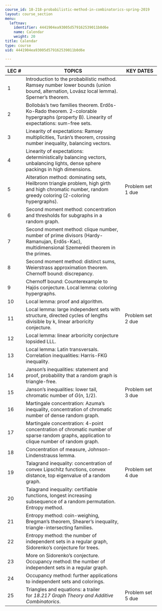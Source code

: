 ```yaml
---
course_id: 18-218-probabilistic-method-in-combinatorics-spring-2019
layout: course_section
menu:
  leftnav:
    identifier: 4441904ea93005d579162539011b0d6e
    name: Calendar
    weight: 20
title: Calendar
type: course
uid: 4441904ea93005d579162539011b0d6e

---
```


| LEC # | TOPICS | KEY DATES |
| --- | --- | --- |
| 1 | Introduction to the probabilistic method. Ramsey number lower bounds (union bound, alternation, Lovász local lemma). Sperner’s theorem. | &nbsp; |
| 2 | Bollobás’s two families theorem. Erdős-Ko-Rado theorem. 2-colorable hypergraphs (property B). Linearity of expectations: sum-free sets. | &nbsp; |
| 3 | Linearity of expectations: Ramsey multiplicities, Turán’s theorem, crossing number inequality, balancing vectors. | &nbsp; |
| 4 | Linearity of expectations: deterministically balancing vectors, unbalancing lights, dense sphere packings in high dimensions. | &nbsp; |
| 5 | Alteration method: dominating sets, Heilbronn triangle problem, high girth and high chromatic number, random greedy coloring (2-coloring hypergraphs). | Problem set 1 due |
| 6 | Second moment method: concentration and thresholds for subgraphs in a random graph. | &nbsp; |
| 7 | Second moment method: clique number, number of prime divisors (Hardy-Ramanujan, Erdős-Kac), multidimensional Szemerédi theorem in the primes. | &nbsp; |
| 8 | Second moment method: distinct sums, Weierstrass approximation theorem. Chernoff bound: discrepancy. | &nbsp; |
| 9 | Chernoff bound: Counterexample to Hajós conjecture. Local lemma: coloring hypergraphs. | &nbsp; |
| 10 | Local lemma: proof and algorithm. | &nbsp; |
| 11 | Local lemma: large independent sets with structure, directed cycles of lengths divisible by k, linear arboricity conjecture. | Problem set 2 due |
| 12 | Local lemma: linear arboricity conjecture lopsided LLL. | &nbsp; |
| 13 | Local lemma: Latin transversals. Correlation inequalities: Harris-FKG inequality. | &nbsp; |
| 14 | Janson’s inequalities: statement and proof, probability that a random graph is triangle-free. | &nbsp; |
| 15 | Janson’s inequalities: lower tail, chromatic number of _G_(_n_, 1/2). | Problem set 3 due |
| 16 | Martingale concentration: Azuma’s inequality, concentration of chromatic number of dense random graph. | &nbsp; |
| 17 | Martingale concentration: 4-point concentration of chromatic number of sparse random graphs, application to clique number of random graph. | &nbsp; |
| 18 | Concentration of measure, Johnson-Lindenstrauss lemma. | &nbsp; |
| 19 | Talagrand inequality: concentration of convex Lipschitz functions, convex distance, top eigenvalue of a random graph. | Problem set 4 due |
| 20 | Talagrand inequality: certifiable functions, longest increasing subsequence of a random permutation. Entropy method. | &nbsp; |
| 21 | Entropy method: coin-weighing, Bregman’s theorem, Shearer’s inequality, triangle-intersecting families. | &nbsp; |
| 22 | Entropy method: the number of independent sets in a regular graph, Sidorenko’s conjecture for trees. | &nbsp; |
| 23 | More on Sidorenko’s conjecture. Occupancy method: the number of independent sets in a regular graph. | &nbsp; |
| 24 | Occupancy method: further applications to independent sets and colorings. | &nbsp; |
| 25 | Triangles and equations: a trailer for _18.217 Graph Theory and Additive Combinatorics_. | Problem set 5 due